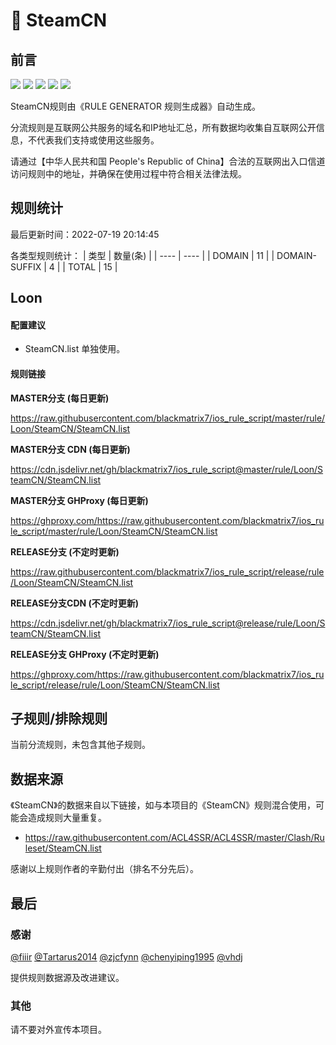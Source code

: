 # 🧸 SteamCN

## 前言

![](https://shields.io/badge/-移除重复规则-ff69b4) ![](https://shields.io/badge/-DOMAIN与DOMAIN--SUFFIX合并-green) ![](https://shields.io/badge/-DOMAIN--SUFFIX间合并-critical) ![](https://shields.io/badge/-DOMAIN--SUFFIX与DOMAIN--KEYWORD合并-blue) ![](https://shields.io/badge/-IP--CIDR(6)合并-blueviolet) 

SteamCN规则由《RULE GENERATOR 规则生成器》自动生成。

分流规则是互联网公共服务的域名和IP地址汇总，所有数据均收集自互联网公开信息，不代表我们支持或使用这些服务。

请通过【中华人民共和国 People's Republic of China】合法的互联网出入口信道访问规则中的地址，并确保在使用过程中符合相关法律法规。

## 规则统计

最后更新时间：2022-07-19 20:14:45

各类型规则统计：
| 类型 | 数量(条)  | 
| ---- | ----  |
| DOMAIN | 11  | 
| DOMAIN-SUFFIX | 4  | 
| TOTAL | 15  | 


## Loon 

#### 配置建议
- SteamCN.list 单独使用。

#### 规则链接
**MASTER分支 (每日更新)**

https://raw.githubusercontent.com/blackmatrix7/ios_rule_script/master/rule/Loon/SteamCN/SteamCN.list

**MASTER分支 CDN (每日更新)**

https://cdn.jsdelivr.net/gh/blackmatrix7/ios_rule_script@master/rule/Loon/SteamCN/SteamCN.list

**MASTER分支 GHProxy (每日更新)**

https://ghproxy.com/https://raw.githubusercontent.com/blackmatrix7/ios_rule_script/master/rule/Loon/SteamCN/SteamCN.list

**RELEASE分支 (不定时更新)**

https://raw.githubusercontent.com/blackmatrix7/ios_rule_script/release/rule/Loon/SteamCN/SteamCN.list

**RELEASE分支CDN (不定时更新)**

https://cdn.jsdelivr.net/gh/blackmatrix7/ios_rule_script@release/rule/Loon/SteamCN/SteamCN.list

**RELEASE分支 GHProxy (不定时更新)**

https://ghproxy.com/https://raw.githubusercontent.com/blackmatrix7/ios_rule_script/release/rule/Loon/SteamCN/SteamCN.list

## 子规则/排除规则


当前分流规则，未包含其他子规则。

## 数据来源

《SteamCN》的数据来自以下链接，如与本项目的《SteamCN》规则混合使用，可能会造成规则大量重复。

- https://raw.githubusercontent.com/ACL4SSR/ACL4SSR/master/Clash/Ruleset/SteamCN.list


感谢以上规则作者的辛勤付出（排名不分先后）。

## 最后

### 感谢

[@fiiir](https://github.com/fiiir) [@Tartarus2014](https://github.com/Tartarus2014) [@zjcfynn](https://github.com/zjcfynn) [@chenyiping1995](https://github.com/chenyiping1995) [@vhdj](https://github.com/vhdj)

提供规则数据源及改进建议。

### 其他

请不要对外宣传本项目。